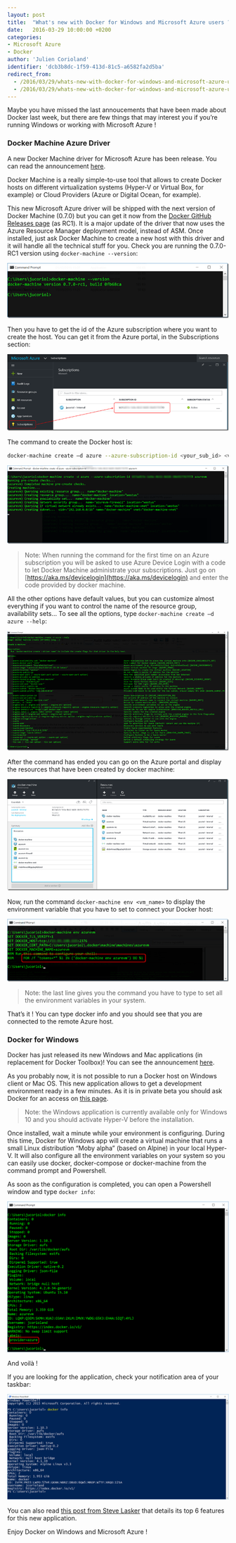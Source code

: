 ```yaml
---
layout: post
title:  "What's new with Docker for Windows and Microsoft Azure users ?"
date:   2016-03-29 10:00:00 +0200
categories: 
- Microsoft Azure
- Docker
author: 'Julien Corioland'
identifier: 'dcb3b8dc-1f59-413d-81c5-a6582fa2d5ba'
redirect_from:
  - /2016/03/29/whats-new-with-docker-for-windows-and-microsoft-azure-users/
  - /2016/03/29/whats-new-with-docker-for-windows-and-microsoft-azure-users
---
```


Maybe you have missed the last annoucements that have been made about Docker last week, but there are few things that may interest you if you’re running Windows or working with Microsoft Azure !

<!--more-->

### Docker Machine Azure Driver

A new Docker Machine driver for Microsoft Azure has been release. You can read the announcement [here](https://azure.microsoft.com/en-us/blog/docker-machine-azure-driver/).

Docker Machine is a really simple-to-use tool that allows to create Docker hosts on different virtualization systems (Hyper-V or Virtual Box, for example) or Cloud Providers (Azure or Digital Ocean, for example).

This new Microsoft Azure driver will be shipped with the next version of Docker Machine (0.7.0) but you can get it now from the [Docker GitHub Releases page](https://github.com/docker/machine/releases/) (as RC1). It is a major update of the driver that now uses the Azure Resource Manager deployment model, instead of ASM. Once installed, just ask Docker Machine to create a new host with this driver and it will handle all the technical stuff for you.
Check you are running the 0.7.0-RC1 version using `docker-machine --version`:

![Docker Machine](/images/msdn-archives/docker-azure-01.png)

Then you have to get the id of the Azure subscription where you want to create the host. You can get it from the Azure portal, in the Subscriptions section:

![Azure Portal](/images/msdn-archives/docker-azure-02.png)

The command to create the Docker host is:

```bash
docker-machine create –d azure --azure-subscription-id <your_sub_id> <vm_name>
```

![Docker Machine](/images/msdn-archives/docker-azure-03.png)

> Note: When running the command for the first time on an Azure subscription you will be asked to use Azure Device Login with a code to let Docker Machine administrate your subscriptions. Just go on [https://aka.ms/devicelogin](https://aka.ms/devicelogin) and enter the code provided by docker machine.

All the other options have default values, but you can customize almost everything if you want to control the name of the resource group, availability sets… To see all the options, type `docker-machine create –d azure --help`:

![Docker Machine](/images/msdn-archives/docker-azure-04.png)

After the command has ended you can go on the Azure portal and display the resources that have been created by docker machine:

![Azure Portal](/images/msdn-archives/docker-azure-05.png)

Now, run the command `docker-machine env <vm_name>` to display the environment variable that you have to set to connect your Docker host:

![Docker Machine](/images/msdn-archives/docker-azure-06.png)

> Note: the last line gives you the command you have to type to set all the environment variables in your system.

That’s it ! You can type docker info and you should see that you are connected to the remote Azure host.

### Docker for Windows

Docker has just released its new Windows and Mac applications (in replacement for Docker Toolbox)! You can see the announcement [here](https://blog.docker.com/2016/03/docker-for-mac-windows-beta/).

As you probably now, it is not possible to run a Docker host on Windows client or Mac OS. This new application allows to get a development environment ready in a few minutes. As it is in private beta you should ask Docker for an access on [this page](https://beta.docker.com/).

> Note: the Windows application is currently available only for Windows 10 and you should activate Hyper-V before the installation.

Once installed, wait a minute while your environment is configuring. During this time, Docker for Windows app will create a virtual machine that runs a small Linux distribution “Moby alpha” (based on Alpine) in your local Hyper-V. It will also configure all the environment variables on your system so you can easily use docker, docker-compose or docker-machine from the command prompt and Powershell.

As soon as the configuration is completed, you can open a Powershell window and type `docker info`:

![Docker for Windows](/images/msdn-archives/docker-azure-07.png)

And voilà !

If you are looking for the application, check your notification area of your taskbar:

![Docker for Windows](/images/msdn-archives/docker-azure-08.png)

You can also read [this post from Steve Lasker](https://blogs.msdn.microsoft.com/stevelasker/2016/03/24/docker-for-windows-beta-released/) that details its top 6 features for this new application.

Enjoy Docker on Windows and Microsoft Azure !